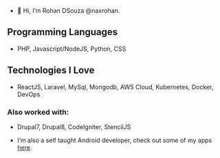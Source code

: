 - 👋 Hi, I’m Rohan DSouza @naxrohan.

## Programming Languages
- PHP, Javascript/NodeJS, Python, CSS

## Technologies I Love 
- ReactJS, Laravel, MySql, Mongodb, AWS Cloud, Kubernetes, Docker, DevOps

### Also worked with:
- Drupal7, Drupal8, CodeIgniter, StencilJS

-  I’m also a self taught Android developer, check out some of my apps <a href="https://naxrohan.github.io/apps/" target="_blank">here</a>.
